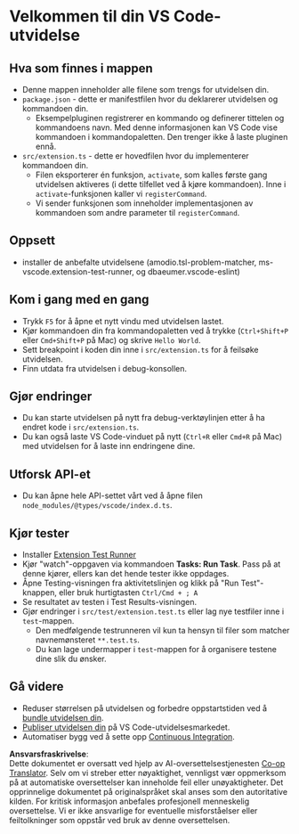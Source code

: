 <!--
CO_OP_TRANSLATOR_METADATA:
{
  "original_hash": "62b2632720dd39ef391d6b60b9b4bfb8",
  "translation_date": "2025-07-16T17:02:10+00:00",
  "source_file": "code/07.Lab/01/Apple/phi3ext/vsc-extension-quickstart.md",
  "language_code": "no"
}
-->
# Velkommen til din VS Code-utvidelse

## Hva som finnes i mappen

* Denne mappen inneholder alle filene som trengs for utvidelsen din.
* `package.json` - dette er manifestfilen hvor du deklarerer utvidelsen og kommandoen din.
  * Eksempelpluginen registrerer en kommando og definerer tittelen og kommandoens navn. Med denne informasjonen kan VS Code vise kommandoen i kommandopaletten. Den trenger ikke å laste pluginen ennå.
* `src/extension.ts` - dette er hovedfilen hvor du implementerer kommandoen din.
  * Filen eksporterer én funksjon, `activate`, som kalles første gang utvidelsen aktiveres (i dette tilfellet ved å kjøre kommandoen). Inne i `activate`-funksjonen kaller vi `registerCommand`.
  * Vi sender funksjonen som inneholder implementasjonen av kommandoen som andre parameter til `registerCommand`.

## Oppsett

* installer de anbefalte utvidelsene (amodio.tsl-problem-matcher, ms-vscode.extension-test-runner, og dbaeumer.vscode-eslint)

## Kom i gang med en gang

* Trykk `F5` for å åpne et nytt vindu med utvidelsen lastet.
* Kjør kommandoen din fra kommandopaletten ved å trykke (`Ctrl+Shift+P` eller `Cmd+Shift+P` på Mac) og skrive `Hello World`.
* Sett breakpoint i koden din inne i `src/extension.ts` for å feilsøke utvidelsen.
* Finn utdata fra utvidelsen i debug-konsollen.

## Gjør endringer

* Du kan starte utvidelsen på nytt fra debug-verktøylinjen etter å ha endret kode i `src/extension.ts`.
* Du kan også laste VS Code-vinduet på nytt (`Ctrl+R` eller `Cmd+R` på Mac) med utvidelsen for å laste inn endringene dine.

## Utforsk API-et

* Du kan åpne hele API-settet vårt ved å åpne filen `node_modules/@types/vscode/index.d.ts`.

## Kjør tester

* Installer [Extension Test Runner](https://marketplace.visualstudio.com/items?itemName=ms-vscode.extension-test-runner)
* Kjør "watch"-oppgaven via kommandoen **Tasks: Run Task**. Pass på at denne kjører, ellers kan det hende tester ikke oppdages.
* Åpne Testing-visningen fra aktivitetslinjen og klikk på "Run Test"-knappen, eller bruk hurtigtasten `Ctrl/Cmd + ; A`
* Se resultatet av testen i Test Results-visningen.
* Gjør endringer i `src/test/extension.test.ts` eller lag nye testfiler inne i `test`-mappen.
  * Den medfølgende testrunneren vil kun ta hensyn til filer som matcher navnemønsteret `**.test.ts`.
  * Du kan lage undermapper i `test`-mappen for å organisere testene dine slik du ønsker.

## Gå videre

* Reduser størrelsen på utvidelsen og forbedre oppstartstiden ved å [bundle utvidelsen din](https://code.visualstudio.com/api/working-with-extensions/bundling-extension).
* [Publiser utvidelsen din](https://code.visualstudio.com/api/working-with-extensions/publishing-extension) på VS Code-utvidelsesmarkedet.
* Automatiser bygg ved å sette opp [Continuous Integration](https://code.visualstudio.com/api/working-with-extensions/continuous-integration).

**Ansvarsfraskrivelse**:  
Dette dokumentet er oversatt ved hjelp av AI-oversettelsestjenesten [Co-op Translator](https://github.com/Azure/co-op-translator). Selv om vi streber etter nøyaktighet, vennligst vær oppmerksom på at automatiske oversettelser kan inneholde feil eller unøyaktigheter. Det opprinnelige dokumentet på originalspråket skal anses som den autoritative kilden. For kritisk informasjon anbefales profesjonell menneskelig oversettelse. Vi er ikke ansvarlige for eventuelle misforståelser eller feiltolkninger som oppstår ved bruk av denne oversettelsen.